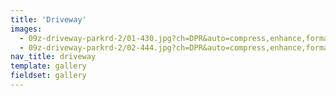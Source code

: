 ```yaml
---
title: 'Driveway'
images:
  - 09z-driveway-parkrd-2/01-430.jpg?ch=DPR&auto=compress,enhance,format&w=475&h=300
  - 09z-driveway-parkrd-2/02-444.jpg?ch=DPR&auto=compress,enhance,format&w=475&h=300
nav_title: driveway
template: gallery
fieldset: gallery
---
```

